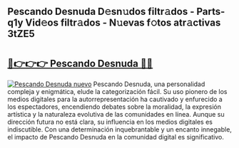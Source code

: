 ## Pescando Desnuda D𝚎sn𝚞dos filtr𝚊dos - Parts-q1y Vid𝚎os filtr𝚊dos - N𝚞evas f𝚘tos atr𝚊ctivas 3tZE5

# <h2><a href="http://mb9ib2r.tromn.icu/?c=Pescando+Desnuda">🔗👉👉👉 Pescando Desnuda 🔗🔗</a></h2>

[![Pescando Desnuda nuevo](https://i.imgur.com/pEAQMta.gif)](http://mb9ib2r.tromn.icu/?c=Pescando+Desnuda)
Pescando Desnuda, una personalidad compleja y enigmática, elude la categorización fácil. Su uso pionero de los medios digitales para la autorrepresentación ha cautivado y enfurecido a los espectadores, encendiendo debates sobre la moralidad, la expresión artística y la naturaleza evolutiva de las comunidades en línea. Aunque su dirección futura no está clara, su influencia en los medios digitales es indiscutible. Con una determinación inquebrantable y un encanto innegable, el impacto de Pescando Desnuda en la comunidad digital es significativo.
